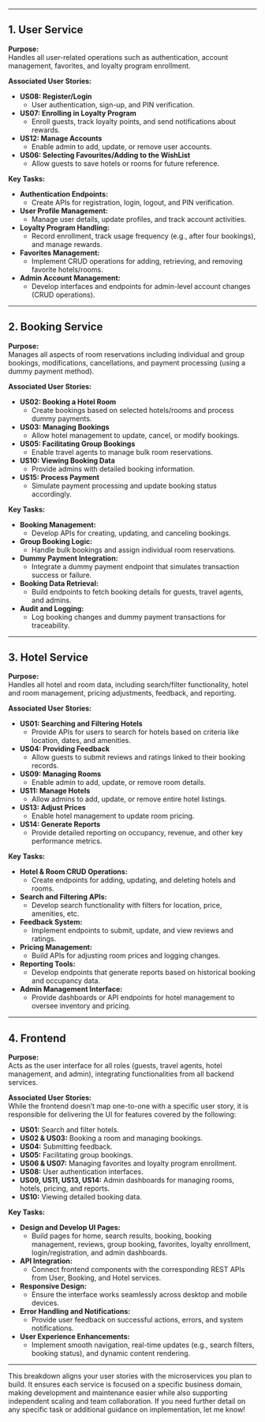 
---

## 1. User Service

**Purpose:**  
Handles all user-related operations such as authentication, account management, favorites, and loyalty program enrollment.

**Associated User Stories:**

- **US08: Register/Login**  
  - User authentication, sign-up, and PIN verification.
- **US07: Enrolling in Loyalty Program**  
  - Enroll guests, track loyalty points, and send notifications about rewards.
- **US12: Manage Accounts**  
  - Enable admin to add, update, or remove user accounts.
- **US06: Selecting Favourites/Adding to the WishList**  
  - Allow guests to save hotels or rooms for future reference.

**Key Tasks:**

- **Authentication Endpoints:**  
  - Create APIs for registration, login, logout, and PIN verification.
- **User Profile Management:**  
  - Manage user details, update profiles, and track account activities.
- **Loyalty Program Handling:**  
  - Record enrollment, track usage frequency (e.g., after four bookings), and manage rewards.
- **Favorites Management:**  
  - Implement CRUD operations for adding, retrieving, and removing favorite hotels/rooms.
- **Admin Account Management:**  
  - Develop interfaces and endpoints for admin-level account changes (CRUD operations).

---

## 2. Booking Service

**Purpose:**  
Manages all aspects of room reservations including individual and group bookings, modifications, cancellations, and payment processing (using a dummy payment method).

**Associated User Stories:**

- **US02: Booking a Hotel Room**  
  - Create bookings based on selected hotels/rooms and process dummy payments.
- **US03: Managing Bookings**  
  - Allow hotel management to update, cancel, or modify bookings.
- **US05: Facilitating Group Bookings**  
  - Enable travel agents to manage bulk room reservations.
- **US10: Viewing Booking Data**  
  - Provide admins with detailed booking information.
- **US15: Process Payment**  
  - Simulate payment processing and update booking status accordingly.

**Key Tasks:**

- **Booking Management:**  
  - Develop APIs for creating, updating, and canceling bookings.
- **Group Booking Logic:**  
  - Handle bulk bookings and assign individual room reservations.
- **Dummy Payment Integration:**  
  - Integrate a dummy payment endpoint that simulates transaction success or failure.
- **Booking Data Retrieval:**  
  - Build endpoints to fetch booking details for guests, travel agents, and admins.
- **Audit and Logging:**  
  - Log booking changes and dummy payment transactions for traceability.

---

## 3. Hotel Service

**Purpose:**  
Handles all hotel and room data, including search/filter functionality, hotel and room management, pricing adjustments, feedback, and reporting.

**Associated User Stories:**

- **US01: Searching and Filtering Hotels**  
  - Provide APIs for users to search for hotels based on criteria like location, dates, and amenities.
- **US04: Providing Feedback**  
  - Allow guests to submit reviews and ratings linked to their booking records.
- **US09: Managing Rooms**  
  - Enable admin to add, update, or remove room details.
- **US11: Manage Hotels**  
  - Allow admins to add, update, or remove entire hotel listings.
- **US13: Adjust Prices**  
  - Enable hotel management to update room pricing.
- **US14: Generate Reports**  
  - Provide detailed reporting on occupancy, revenue, and other key performance metrics.

**Key Tasks:**

- **Hotel & Room CRUD Operations:**  
  - Create endpoints for adding, updating, and deleting hotels and rooms.
- **Search and Filtering APIs:**  
  - Develop search functionality with filters for location, price, amenities, etc.
- **Feedback System:**  
  - Implement endpoints to submit, update, and view reviews and ratings.
- **Pricing Management:**  
  - Build APIs for adjusting room prices and logging changes.
- **Reporting Tools:**  
  - Develop endpoints that generate reports based on historical booking and occupancy data.
- **Admin Management Interface:**  
  - Provide dashboards or API endpoints for hotel management to oversee inventory and pricing.

---

## 4. Frontend

**Purpose:**  
Acts as the user interface for all roles (guests, travel agents, hotel management, and admin), integrating functionalities from all backend services.

**Associated User Stories:**  
While the frontend doesn’t map one-to-one with a specific user story, it is responsible for delivering the UI for features covered by the following:

- **US01:** Search and filter hotels.  
- **US02 & US03:** Booking a room and managing bookings.  
- **US04:** Submitting feedback.  
- **US05:** Facilitating group bookings.  
- **US06 & US07:** Managing favorites and loyalty program enrollment.  
- **US08:** User authentication interfaces.  
- **US09, US11, US13, US14:** Admin dashboards for managing rooms, hotels, pricing, and reports.  
- **US10:** Viewing detailed booking data.

**Key Tasks:**

- **Design and Develop UI Pages:**  
  - Build pages for home, search results, booking, booking management, reviews, group booking, favorites, loyalty enrollment, login/registration, and admin dashboards.
- **API Integration:**  
  - Connect frontend components with the corresponding REST APIs from User, Booking, and Hotel services.
- **Responsive Design:**  
  - Ensure the interface works seamlessly across desktop and mobile devices.
- **Error Handling and Notifications:**  
  - Provide user feedback on successful actions, errors, and system notifications.
- **User Experience Enhancements:**  
  - Implement smooth navigation, real-time updates (e.g., search filters, booking status), and dynamic content rendering.

---

This breakdown aligns your user stories with the microservices you plan to build. It ensures each service is focused on a specific business domain, making development and maintenance easier while also supporting independent scaling and team collaboration. If you need further detail on any specific task or additional guidance on implementation, let me know!